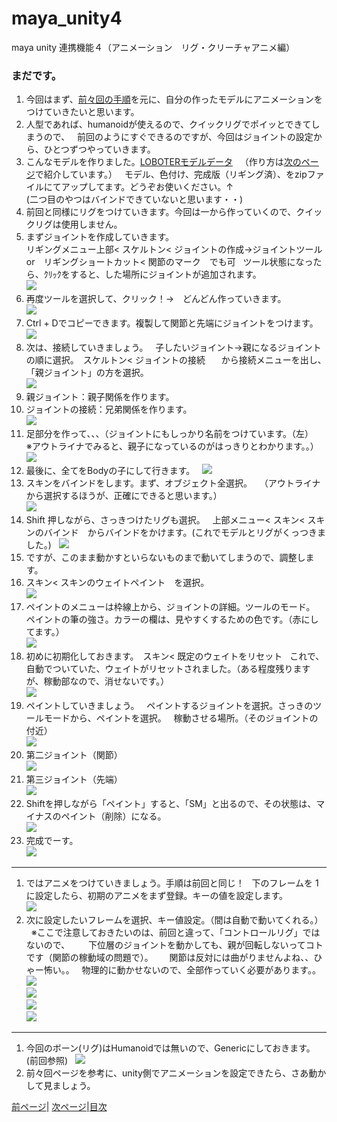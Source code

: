 # maya_unity4
maya unity 連携機能４（アニメーション　リグ・クリーチャアニメ編）

### まだです。
1. 今回はまず、[前々回の手順](https://github.com/175B005/maya_unity2)を元に、自分の作ったモデルにアニメーションをつけていきたいと思います。
1. 人型であれば、humanoidが使えるので、クイックリグでポイッとできてしまうので、  
前回のようにすぐできるのですが、今回はジョイントの設定から、ひとつずつやっていきます。
1. こんなモデルを作りました。[LOBOTERモデルデータ](https://github.com/175B005/maya_unity4/raw/master/directionf.zip)  
（作り方は[次のページ](https://github.com/175B005/maya_unity5)で紹介しています。）   
モデル、色付け、完成版（リギング済）、をzipファイルにてアップしてます。どうぞお使いください。↑  
(二つ目のやつはバインドできていないと思います・・)
1. 前回と同様にリグをつけていきます。今回は一から作っていくので、クイックリグは使用しません。
1. まずジョイントを作成していきます。  
リギングメニュー上部< スケルトン< ジョイントの作成→ジョイントツール  
or　リギングショートカット< 関節のマーク　でも可  
ツール状態になったら、ｸﾘｯｸをすると、した場所にジョイントが追加されます。  
![](https://raw.githubusercontent.com/175B005/maya_unity3/master/direction8-3.jpg)
1. 再度ツールを選択して、クリック！→　どんどん作っていきます。  
![](https://raw.githubusercontent.com/175B005/maya_unity3/master/direction9-3.jpg)
1. Ctrl + Dでコピーできます。複製して関節と先端にジョイントをつけます。  
![](https://raw.githubusercontent.com/175B005/maya_unity3/master/direction10-3.jpg)
1. 次は、接続していきましょう。  
子したいジョイント→親になるジョイントの順に選択。　スケルトン< ジョイントの接続　  
から接続メニューを出し、「親ジョイント」の方を選択。  
![](https://raw.githubusercontent.com/175B005/maya_unity3/master/direction11-3.jpg)
1. 親ジョイント：親子関係を作ります。
1. ジョイントの接続：兄弟関係を作ります。  
![](https://raw.githubusercontent.com/175B005/maya_unity3/master/directionj.jpg)
1. 足部分を作って、、、（ジョイントにもしっかり名前をつけています。（左）  
※アウトライナでみると、親子になっているのがはっきりとわかります。。）  
![](https://raw.githubusercontent.com/175B005/maya_unity3/master/direction13-3.jpg)
1. 最後に、全てをBodyの子にして行きます。  
![](https://raw.githubusercontent.com/175B005/maya_unity3/master/direction14-3.jpg)
1. スキンをバインドをします。まず、オブジェクト全選択。  
（アウトライナから選択するほうが、正確にできると思います。）  
![](https://raw.githubusercontent.com/175B005/maya_unity3/master/direction15-3.jpg)
1. Shift 押しながら、さっきつけたリグも選択。  
上部メニュー< スキン< スキンのバインド　からバインドをかけます。(これでモデルとリグがくっつきました。)  
![](https://raw.githubusercontent.com/175B005/maya_unity3/master/direction16-3.jpg)
1. ですが、このまま動かすといらないものまで動いてしまうので、調整します。
1. スキン< スキンのウェイトペイント　を選択。  
![](https://raw.githubusercontent.com/175B005/maya_unity3/master/direction17-3.jpg)
1. ペイントのメニューは枠線上から、ジョイントの詳細。ツールのモード。  
ペイントの筆の強さ。カラーの欄は、見やすくするための色です。（赤にしてます。）  
![](https://raw.githubusercontent.com/175B005/maya_unity3/master/direction18-3.jpg)
1. 初めに初期化しておきます。　スキン< 既定のウェイトをリセット  
これで、自動でついていた、ウェイトがリセットされました。（ある程度残りますが、稼動部なので、消せないです。）  
![](https://raw.githubusercontent.com/175B005/maya_unity3/master/direction23-3.jpg)
1. ペイントしていきましょう。  
ペイントするジョイントを選択。さっきのツールモードから、ペイントを選択。  
稼動させる場所。（そのジョイントの付近）  
![](https://raw.githubusercontent.com/175B005/maya_unity3/master/direction19-3.jpg)
1. 第二ジョイント（関節）  
![](https://raw.githubusercontent.com/175B005/maya_unity3/master/direction20-3.jpg)
1. 第三ジョイント（先端）  
![](https://raw.githubusercontent.com/175B005/maya_unity3/master/direction21-3.jpg)
1. Shiftを押しながら「ペイント」すると、「SM」と出るので、その状態は、マイナスのペイント（削除）になる。  
![](https://raw.githubusercontent.com/175B005/maya_unity3/master/direction24-3.jpg)
1. 完成でーす。  
![](https://raw.githubusercontent.com/175B005/maya_unity3/master/direction25-3.jpg)

---

1. ではアニメをつけていきましょう。手順は前回と同じ！  
下のフレームを 1 に設定したら、初期のアニメをまず登録。キーの値を設定します。  
![](https://raw.githubusercontent.com/175B005/maya_unity3/master/direction26-3.jpg)
1. 次に設定したいフレームを選択、キー値設定。（間は自動で動いてくれる。）  
※ここで注意しておきたいのは、前回と違って、「コントロールリグ」ではないので、  
　 下位層のジョイントを動かしても、親が回転しないってコトです（関節の稼動域の問題で）。  
 　関節は反対には曲がりませんよね、、ひゃー怖い。。  
   物理的に動かせないので、全部作っていく必要があります。。  
![](https://raw.githubusercontent.com/175B005/maya_unity3/master/direction27-3.jpg)  
![](https://raw.githubusercontent.com/175B005/image2/master/directionf1.jpg)  
![](https://raw.githubusercontent.com/175B005/image2/master/directionf2.jpg)  
![](https://raw.githubusercontent.com/175B005/image2/master/directionf3.jpg)  

---

1. 今回のボーン(リグ)はHumanoidでは無いので、Genericにしておきます。(前回参照)  
![](https://raw.githubusercontent.com/175B005/maya_unity3/master/directionx18.jpg)
1. 前々回ページを参考に、unity側でアニメーションを設定できたら、さあ動かして見ましょう。

 [前ページ](https://github.com/175B005/maya_unity3a)| [次ページ](https://github.com/175B005/maya_unity5)|[目次](https://github.com/175B005/maya_unity_index)
